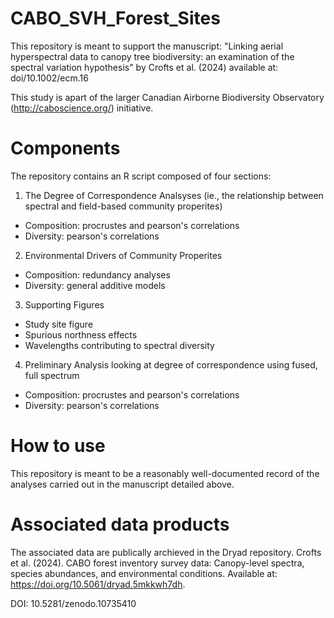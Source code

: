 # CABO_SVH_Forest_Sites

This repository is meant to support the manuscript: 
"Linking aerial hyperspectral data to canopy tree biodiversity: an examination of the spectral variation hypothesis" by Crofts et al. (2024) available at: doi/10.1002/ecm.16 

This study is apart of the larger Canadian Airborne Biodiversity Observatory (http://caboscience.org/) initiative.

# Components
The repository contains an R script composed of four sections:
1. The Degree of Correspondence Analsyses (ie., the relationship between spectral and field-based community properites)
- Composition: procrustes and pearson's correlations
- Diversity: pearson's correlations
2. Environmental Drivers of Community Properites
- Composition: redundancy analyses
- Diversity: general additive models
3. Supporting Figures
- Study site figure
- Spurious northness effects
- Wavelengths contributing to spectral diversity
4. Preliminary Analysis looking at degree of correspondence using fused, full spectrum
- Composition: procrustes and pearson's correlations
- Diversity: pearson's correlations
  
# How to use
This repository is meant to be a reasonably well-documented record of the analyses carried out in the manuscript detailed above. 

# Associated data products
The associated data are publically archieved in the Dryad repository. Crofts et al. (2024). CABO forest inventory survey data: Canopy-level spectra, species abundances, and environmental conditions. Available at: https://doi.org/10.5061/dryad.5mkkwh7dh.

DOI: 10.5281/zenodo.10735410
